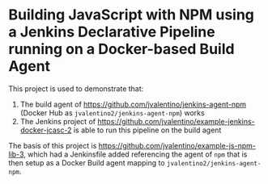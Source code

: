 

# Building JavaScript with NPM using a Jenkins Declarative Pipeline running on a Docker-based Build Agent

This project is used to demonstrate that:

1. The build agent of https://github.com/jvalentino/jenkins-agent-npm (Docker Hub as `jvalentino2/jenkins-agent-npm`) works
2. The Jenkins project of https://github.com/jvalentino/example-jenkins-docker-jcasc-2 is able to run this pipeline on the build agent

The basis of this project is https://github.com/jvalentino/example-js-npm-lib-3, which had a Jenkinsfile added referencing the agent of `npm` that is then setup as a Docker Build agent mapping to `jvalentino2/jenkins-agent-npm`.

